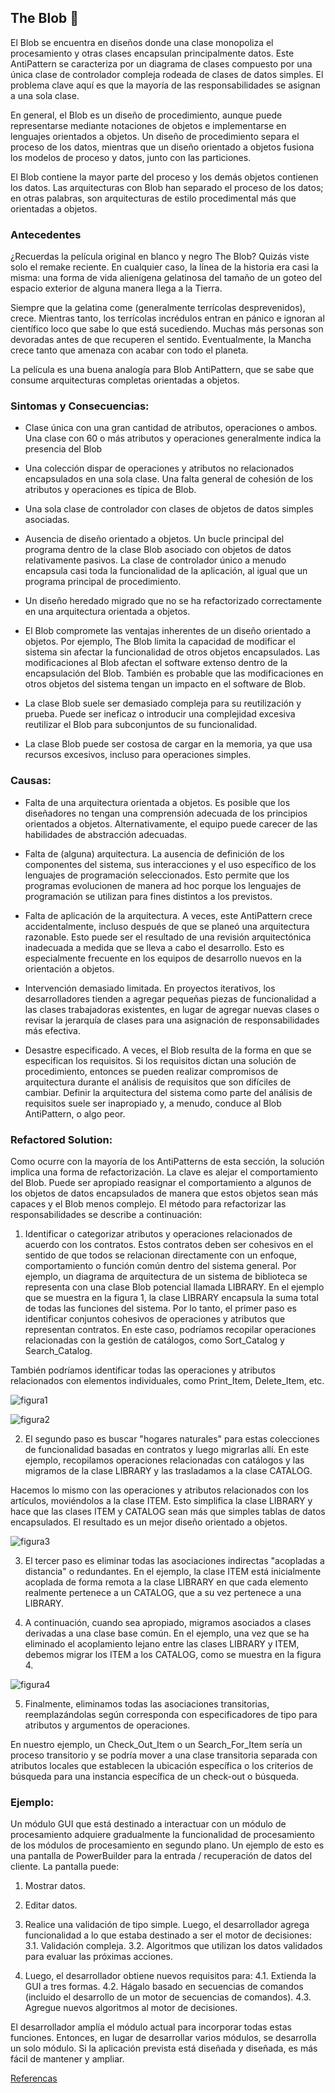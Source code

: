 ## The Blob :zombie:

El Blob se encuentra en diseños donde una clase monopoliza el procesamiento y otras clases encapsulan principalmente datos. Este AntiPattern se caracteriza por un diagrama de clases compuesto por una única clase de controlador compleja rodeada de clases de datos simples. El problema clave aquí es que la mayoría de las responsabilidades se asignan a una sola clase.

En general, el Blob es un diseño de procedimiento, aunque puede representarse mediante notaciones de objetos e implementarse en lenguajes orientados a objetos. Un diseño de procedimiento separa el proceso de los datos, mientras que un diseño orientado a objetos fusiona los modelos de proceso y datos, junto con las particiones.

El Blob contiene la mayor parte del proceso y los demás objetos contienen los datos. Las arquitecturas con Blob han separado el proceso de los datos; en otras palabras, son arquitecturas de estilo procedimental más que orientadas a objetos.

### Antecedentes

¿Recuerdas la película original en blanco y negro The Blob? Quizás viste solo el remake reciente. En cualquier caso, la línea de la historia era casi la misma: una forma de vida alienígena gelatinosa del tamaño de un goteo del espacio exterior de alguna manera llega a la Tierra.

Siempre que la gelatina come (generalmente terrícolas desprevenidos), crece. Mientras tanto, los terrícolas incrédulos entran en pánico e ignoran al científico loco que sabe lo que está sucediendo. Muchas más personas son devoradas antes de que recuperen el sentido. Eventualmente, la Mancha crece tanto que amenaza con acabar con todo el planeta.

La película es una buena analogía para Blob AntiPattern, que se sabe que consume arquitecturas completas orientadas a objetos.

### **Sintomas y Consecuencias:**

* Clase única con una gran cantidad de atributos, operaciones o ambos. Una clase con 60 o más atributos y operaciones generalmente indica la presencia del Blob

* Una colección dispar de operaciones y atributos no relacionados encapsulados en una sola clase. Una falta general de cohesión de los atributos y operaciones es típica de Blob.

* Una sola clase de controlador con clases de objetos de datos simples asociadas.

* Ausencia de diseño orientado a objetos. Un bucle principal del programa dentro de la clase Blob asociado con objetos de datos relativamente pasivos. La clase de controlador único a menudo encapsula casi toda la funcionalidad de la aplicación, al igual que un programa principal de procedimiento.

* Un diseño heredado migrado que no se ha refactorizado correctamente en una arquitectura orientada a objetos.

* El Blob compromete las ventajas inherentes de un diseño orientado a objetos. Por ejemplo, The Blob limita la capacidad de modificar el sistema sin afectar la funcionalidad de otros objetos encapsulados. Las modificaciones al Blob afectan el software extenso dentro de la encapsulación del Blob. También es probable que las modificaciones en otros objetos del sistema tengan un impacto en el software de Blob.

* La clase Blob suele ser demasiado compleja para su reutilización y prueba. Puede ser ineficaz o introducir una complejidad excesiva reutilizar el Blob para subconjuntos de su funcionalidad.

* La clase Blob puede ser costosa de cargar en la memoria, ya que usa recursos excesivos, incluso para operaciones simples.

### **Causas:**

* Falta de una arquitectura orientada a objetos. Es posible que los diseñadores no tengan una comprensión adecuada de los principios orientados a objetos. Alternativamente, el equipo puede carecer de las habilidades de abstracción adecuadas.

* Falta de (alguna) arquitectura. La ausencia de definición de los componentes del sistema, sus interacciones y el uso específico de los lenguajes de programación seleccionados. Esto permite que los programas evolucionen de manera ad hoc porque los lenguajes de programación se utilizan para fines distintos a los previstos.

* Falta de aplicación de la arquitectura. A veces, este AntiPattern crece accidentalmente, incluso después de que se planeó una arquitectura razonable. Esto puede ser el resultado de una revisión arquitectónica inadecuada a medida que se lleva a cabo el desarrollo. Esto es especialmente frecuente en los equipos de desarrollo nuevos en la orientación a objetos.

* Intervención demasiado limitada. En proyectos iterativos, los desarrolladores tienden a agregar pequeñas piezas de funcionalidad a las clases trabajadoras existentes, en lugar de agregar nuevas clases o revisar la jerarquía de clases para una asignación de responsabilidades más efectiva.

* Desastre especificado. A veces, el Blob resulta de la forma en que se especifican los requisitos. Si los requisitos dictan una solución de procedimiento, entonces se pueden realizar compromisos de arquitectura durante el análisis de requisitos que son difíciles de cambiar. Definir la arquitectura del sistema como parte del análisis de requisitos suele ser inapropiado y, a menudo, conduce al Blob AntiPattern, o algo peor.

### **Refactored Solution:**

Como ocurre con la mayoría de los AntiPatterns de esta sección, la solución implica una forma de refactorización. La clave es alejar el comportamiento del Blob. Puede ser apropiado reasignar el comportamiento a algunos de los objetos de datos encapsulados de manera que estos objetos sean más capaces y el Blob menos complejo. El método para refactorizar las responsabilidades se describe a continuación:

1. Identificar o categorizar atributos y operaciones relacionados de acuerdo con los contratos. Estos contratos deben ser cohesivos en el sentido de que todos se relacionan directamente con un enfoque, comportamiento o función común dentro del sistema general. Por ejemplo, un diagrama de arquitectura de un sistema de biblioteca se representa con una clase Blob potencial llamada LIBRARY.
En el ejemplo que se muestra en la figura 1, la clase LIBRARY encapsula la suma total de todas las funciones del sistema. Por lo tanto, el primer paso es identificar conjuntos cohesivos de operaciones y atributos que representan contratos. En este caso, podríamos recopilar operaciones relacionadas con la gestión de catálogos, como Sort_Catalog y Search_Catalog.

También podríamos identificar todas las operaciones y atributos relacionados con elementos individuales, como Print_Item, Delete_Item, etc.

![figura1](https://github.com/valentinatobo/Anti-Patrones/blob/master/img/figura1.PNG)

![figura2](https://github.com/valentinatobo/Anti-Patrones/blob/master/img/Figura2.PNG)

2. El segundo paso es buscar "hogares naturales" para estas colecciones de funcionalidad basadas en contratos y luego migrarlas allí. En este ejemplo, recopilamos operaciones relacionadas con catálogos y las migramos de la clase LIBRARY y las trasladamos a la clase CATALOG.

Hacemos lo mismo con las operaciones y atributos relacionados con los artículos, moviéndolos a la clase ITEM. Esto simplifica la clase LIBRARY y hace que las clases ITEM y CATALOG sean más que simples tablas de datos encapsulados. El resultado es un mejor diseño orientado a objetos.

![figura3](https://github.com/valentinatobo/Anti-Patrones/blob/master/img/figura1.PNG)

3. El tercer paso es eliminar todas las asociaciones indirectas "acopladas a distancia" o redundantes. En el ejemplo, la clase ITEM está inicialmente acoplada de forma remota a la clase LIBRARY en que cada elemento realmente pertenece a un CATALOG, que a su vez pertenece a una LIBRARY.

4. A continuación, cuando sea apropiado, migramos asociados a clases derivadas a una clase base común. En el ejemplo, una vez que se ha eliminado el acoplamiento lejano entre las clases LIBRARY y ITEM, debemos migrar los ITEM a los CATALOG, como se muestra en la figura 4.

![figura4](https://github.com/valentinatobo/Anti-Patrones/blob/master/img/figura4.PNG)

5. Finalmente, eliminamos todas las asociaciones transitorias, reemplazándolas según corresponda con especificadores de tipo para atributos y argumentos de operaciones.

En nuestro ejemplo, un Check_Out_Item o un Search_For_Item sería un proceso transitorio y se podría mover a una clase transitoria separada con atributos locales que establecen la ubicación específica o los criterios de búsqueda para una instancia específica de un check-out o búsqueda.

### **Ejemplo:**

Un módulo GUI que está destinado a interactuar con un módulo de procesamiento adquiere gradualmente la funcionalidad de procesamiento de los módulos de procesamiento en segundo plano. Un ejemplo de esto es una pantalla de PowerBuilder para la entrada / recuperación de datos del cliente. La pantalla puede:

1. Mostrar datos.
2. Editar datos.
3. Realice una validación de tipo simple. Luego, el desarrollador agrega funcionalidad a lo que estaba destinado a ser el motor de decisiones:
    3.1. Validación compleja.
    3.2. Algoritmos que utilizan los datos validados para evaluar las próximas acciones.

4. Luego, el desarrollador obtiene nuevos requisitos para:
    4.1. Extienda la GUI a tres formas.
    4.2. Hágalo basado en secuencias de comandos (incluido el desarrollo de un motor de secuencias de comandos).
    4.3. Agregue nuevos algoritmos al motor de decisiones.

El desarrollador amplía el módulo actual para incorporar todas estas funciones. Entonces, en lugar de desarrollar varios módulos, se desarrolla un solo módulo. Si la aplicación prevista está diseñada y diseñada, es más fácil de mantener y ampliar.


[Referencas](https://sourcemaking.com/antipatterns/the-blob)